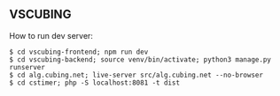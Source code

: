 ## VSCUBING 

How to run dev server:
```
$ cd vscubing-frontend; npm run dev
$ cd vscubing-backend; source venv/bin/activate; python3 manage.py runserver
$ cd alg.cubing.net; live-server src/alg.cubing.net --no-browser
$ cd cstimer; php -S localhost:8081 -t dist
```
